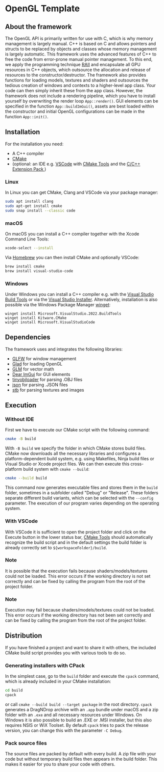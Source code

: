 # OpenGL Template
## About the framework
The OpenGL API is primarily written for use with C, which is why memory management is largely manual. C++ is based on C and allows pointers and structs to be replaced by objects and classes whose memory management is largely automatic. This framework uses the advanced features of C++ to free the code from error-prone manual pointer management. To this end, we apply the programming technique [RAII](https://de.wikipedia.org/wiki/Ressourcenbelegung_ist_Initialisierung) and encapsulate all GPU resources in C++ objects, which outsource the allocation and release of resources to the constructor/destructor.
The framework also provides functions for loading models, textures and shaders and outsources the tedious creation of windows and contexts to a higher-level app class. Your code can then simply inherit these from the app class.
However, the framework does not include a rendering pipeline, which you have to install yourself by overwriting the render loop `App::render()`. GUI elements can be specified in the function `App::buildImGui()`, assets are best loaded within the constructor and initial OpenGL configurations can be made in the function `App::init()`.
## Installation
For the installation you need:
* A C++ compiler
* [CMake](https://cmake.org)
* (optional: an IDE e.g. [VSCode](https://code.visualstudio.com) with [CMake Tools](https://marketplace.visualstudio.com/items?itemName=ms-vscode.cmake-tools) and the [C/C++ Extension Pack
](https://marketplace.visualstudio.com/items?itemName=ms-vscode.cpptools-extension-pack))
### Linux
In Linux you can get CMake, Clang and VSCode via your package manager:
```sh
sudo apt install clang 
sudo apt-get install cmake
sudo snap install --classic code
```
### macOS
On macOS you can install a C++ compiler together with the Xcode Command Line Tools:
```sh
xcode-select --install
```
Via [Homebrew](https://brew.sh) you can then install CMake and optionally VSCode:
```sh
brew install cmake
brew install visual-studio-code
```
### Windows
Under Windows you can install a C++ compiler e.g. with the [Visual Studio Build Tools](https://visualstudio.microsoft.com/downloads/#build-tools-for-visual-studio-2022) or via the [Visual Studio Installer](https://visualstudio.microsoft.com/downloads/#visual-studio-community-2022). Alternatively, installation is also possible via the Windows Package Manager [winget](https://learn.microsoft.com/de-de/windows/package-manager/winget/):
```
winget install Microsoft.VisualStudio.2022.BuildTools
winget install Kitware.CMake
winget install Microsoft.VisualStudioCode
```
## Dependencies
The framework uses and integrates the following libraries:
- [GLFW](https://github.com/glfw/glfw) for window management
- [Glad](https://github.com/Dav1dde/glad) for loading OpenGL
- [GLM](https://github.com/g-truc/glm) for vector math
- [Dear ImGui](https://github.com/ocornut/imgui) for GUI elements
- [tinyobjloader](https://github.com/tinyobjloader/tinyobjloader) for parsing .OBJ files
- [json](https://github.com/nlohmann/json) for parsing .JSON files
- [stb](https://github.com/nothings/stb) for parsing textures and images
## Execution
### Without IDE
First we have to execute our CMake script with the following command:
```sh
cmake -B build
```
With ``-B build`` we specify the folder in which CMake stores build files. CMake now downloads all the necessary libraries and configures a platform-dependent build system, e.g. using Makefiles, Ninja build files or Visual Studio or Xcode project files.
We can then execute this cross-platform build system with `cmake --build`:
```sh
cmake --build build
```
This command now generates executable files and stores them in the `build` folder, sometimes in a subfolder called "Debug" or "Release". These folders separate different build variants, which can be selected with the `--config` parameter.
The execution of our program varies depending on the operating system.
### With VSCode
With VSCode it is sufficient to open the project folder and click on the Execute button in the lower status bar, [CMake Tools](https://marketplace.visualstudio.com/items?itemName=ms-vscode.cmake-tools) should automatically recognize the build script and in the default settings the build folder is already correctly set to `${workspaceFolder}/build`.
### Note
It is possible that the execution fails because shaders/models/textures could not be loaded. This error occurs if the working directory is not set correctly and can be fixed by calling the program from the root of the project folder.

### Note
Execution may fail because shaders/models/textures could not be loaded. This error occurs if the working directory has not been set correctly and can be fixed by calling the program from the root of the project folder.
## Distribution
If you have finished a project and want to share it with others, the included CMake build script provides you with various tools to do so.
### Generating installers with CPack
In the simplest case, go to the `build` folder and execute the `cpack` command, which is already included in your CMake installation:
```sh
cd build
cpack
```
or call `cmake --build build --target package` in the root directory.
`cpack` generates a DragNDrop archive with an `.app` bundle under macOS and a zip folder with an `.exe` and all necessary resources under Windows. On Windows it is also possible to build an .EXE or .MSI installer, but this also requires NSIS or WiX Toolset.
By default `cpack` tries to pack the release version, you can change this with the parameter `-C Debug`.
### Pack source files
The source files are packed by default with every build. A zip file with your code but without temporary build files then appears in the build folder. This makes it easier for you to share your code with others.
